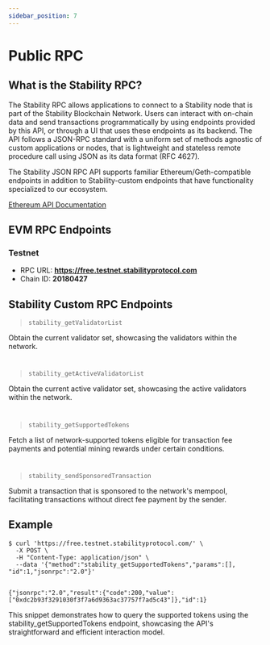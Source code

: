 ```yaml
---
sidebar_position: 7
---
```


# Public RPC

## What is the Stability RPC?

The Stability RPC allows applications to connect to a Stability node that is part of the Stability Blockchain Network. Users can interact with on-chain data and send transactions programmatically by using endpoints provided by this API, or through a UI that uses these endpoints as its backend. The API follows a JSON-RPC standard with a uniform set of methods agnostic of custom applications or nodes, that is lightweight and stateless remote procedure call using JSON as its data format (RFC 4627).

The Stability JSON RPC API supports familiar Ethereum/Geth-compatible endpoints in addition to Stability-custom endpoints that have functionality specialized to our ecosystem.

[Ethereum API Documentation](https://ethereum.github.io/execution-apis/api-documentation/)

## EVM RPC Endpoints

### Testnet

- RPC URL: **https://free.testnet.stabilityprotocol.com**
- Chain ID: **20180427**

## Stability Custom RPC Endpoints

> `stability_getValidatorList`

Obtain the current validator set, showcasing the validators within the network.

#

> `stability_getActiveValidatorList`

Obtain the current active validator set, showcasing the active validators within the network.

#

> `stability_getSupportedTokens`

Fetch a list of network-supported tokens eligible for transaction fee payments and potential mining rewards under certain conditions.

#

> `stability_sendSponsoredTransaction`

Submit a transaction that is sponsored to the network's mempool, facilitating transactions without direct fee payment by the sender.

## Example

```shell
$ curl 'https://free.testnet.stabilityprotocol.com/' \
  -X POST \
  -H "Content-Type: application/json" \
  --data '{"method":"stability_getSupportedTokens","params":[], "id":1,"jsonrpc":"2.0"}'


{"jsonrpc":"2.0","result":{"code":200,"value":["0xdc2b93f3291030f3f7a6d9363ac37757f7ad5c43"]},"id":1}
```

This snippet demonstrates how to query the supported tokens using the stability_getSupportedTokens endpoint, showcasing the API's straightforward and efficient interaction model.
